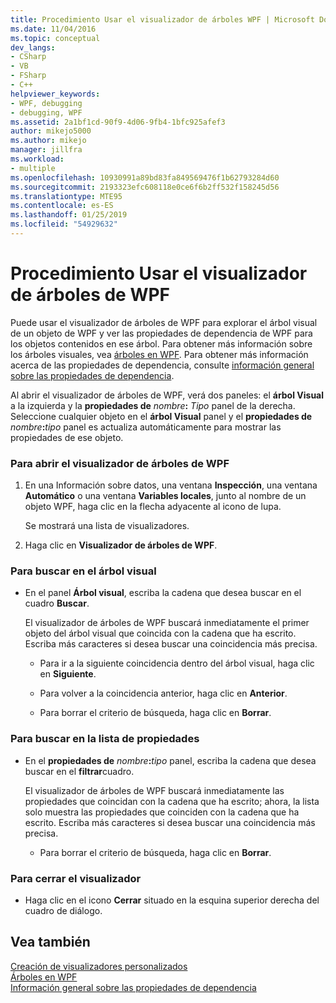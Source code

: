 ```yaml
---
title: Procedimiento Usar el visualizador de árboles WPF | Microsoft Docs
ms.date: 11/04/2016
ms.topic: conceptual
dev_langs:
- CSharp
- VB
- FSharp
- C++
helpviewer_keywords:
- WPF, debugging
- debugging, WPF
ms.assetid: 2a1bf1cd-90f9-4d06-9fb4-1bfc925afef3
author: mikejo5000
ms.author: mikejo
manager: jillfra
ms.workload:
- multiple
ms.openlocfilehash: 10930991a89bd83fa849569476f1b62793284d60
ms.sourcegitcommit: 2193323efc608118e0ce6f6b2ff532f158245d56
ms.translationtype: MTE95
ms.contentlocale: es-ES
ms.lasthandoff: 01/25/2019
ms.locfileid: "54929632"
---
```

# <a name="how-to-use-the-wpf-tree-visualizer"></a>Procedimiento Usar el visualizador de árboles de WPF
Puede usar el visualizador de árboles de WPF para explorar el árbol visual de un objeto de WPF y ver las propiedades de dependencia de WPF para los objetos contenidos en ese árbol. Para obtener más información sobre los árboles visuales, vea [árboles en WPF](/dotnet/framework/wpf/advanced/trees-in-wpf). Para obtener más información acerca de las propiedades de dependencia, consulte [información general sobre las propiedades de dependencia](/dotnet/framework/wpf/advanced/dependency-properties-overview).  
  
 Al abrir el visualizador de árboles de WPF, verá dos paneles: el **árbol Visual** a la izquierda y la **propiedades de** _nombre_**:**  _Tipo_ panel de la derecha. Seleccione cualquier objeto en el **árbol Visual** panel y el **propiedades de** _nombre_**:**_tipo_ panel es actualiza automáticamente para mostrar las propiedades de ese objeto.  
  
### <a name="to-open-the-wpf-tree-visualizer"></a>Para abrir el visualizador de árboles de WPF  
  
1.  En una Información sobre datos, una ventana **Inspección**, una ventana **Automático** o una ventana **Variables locales**, junto al nombre de un objeto WPF, haga clic en la flecha adyacente al icono de lupa.  
  
     Se mostrará una lista de visualizadores.  
  
2.  Haga clic en **Visualizador de árboles de WPF**.  
  
### <a name="to-search-the-visual-tree"></a>Para buscar en el árbol visual  
  
-   En el panel **Árbol visual**, escriba la cadena que desea buscar en el cuadro **Buscar**.  
  
     El visualizador de árboles de WPF buscará inmediatamente el primer objeto del árbol visual que coincida con la cadena que ha escrito. Escriba más caracteres si desea buscar una coincidencia más precisa.  
  
    -   Para ir a la siguiente coincidencia dentro del árbol visual, haga clic en **Siguiente**.  
  
    -   Para volver a la coincidencia anterior, haga clic en **Anterior**.  
  
    -   Para borrar el criterio de búsqueda, haga clic en **Borrar**.  
  
### <a name="to-search-the-properties-list"></a>Para buscar en la lista de propiedades  
  
-   En el **propiedades de** _nombre_**:**_tipo_ panel, escriba la cadena que desea buscar en el **filtrar**cuadro.  
  
     El visualizador de árboles de WPF buscará inmediatamente las propiedades que coincidan con la cadena que ha escrito; ahora, la lista solo muestra las propiedades que coinciden con la cadena que ha escrito. Escriba más caracteres si desea buscar una coincidencia más precisa.  
  
    -   Para borrar el criterio de búsqueda, haga clic en **Borrar**.  
  
### <a name="to-close-the-visualizer"></a>Para cerrar el visualizador  
  
-   Haga clic en el icono **Cerrar** situado en la esquina superior derecha del cuadro de diálogo.  
  
## <a name="see-also"></a>Vea también  
 [Creación de visualizadores personalizados](../debugger/create-custom-visualizers-of-data.md)   
 [Árboles en WPF](/dotnet/framework/wpf/advanced/trees-in-wpf)   
 [Información general sobre las propiedades de dependencia](/dotnet/framework/wpf/advanced/dependency-properties-overview)
